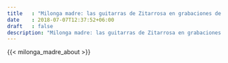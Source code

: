 ```yaml
---
title   : "Milonga madre: las guitarras de Zitarrosa en grabaciones de 1977 y 1980"
date    : 2018-07-07T12:37:52+06:00
draft   : false
description: "Milonga madre: las guitarras de Zitarrosa en grabaciones de 1977 y 1980"
---
```




{{< milonga_madre_about >}}
